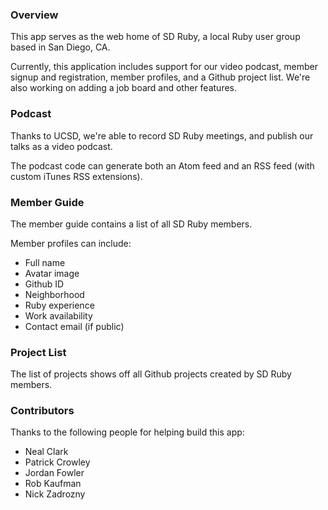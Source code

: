 ### Overview ###

This app serves as the web home of SD Ruby, a local Ruby user group based in San Diego, CA.

Currently, this application includes support for our video podcast, member signup and registration, member profiles, and a Github project list. We're also working on adding a job board and other features.

### Podcast ###

Thanks to UCSD, we're able to record SD Ruby meetings, and publish our talks as a video podcast.

The podcast code can generate both an Atom feed and an RSS feed (with custom iTunes RSS extensions).

### Member Guide ###

The member guide contains a list of all SD Ruby members.

Member profiles can include:

* Full name
* Avatar image
* Github ID
* Neighborhood
* Ruby experience
* Work availability 
* Contact email (if public)

### Project List ###

The list of projects shows off all Github projects created by SD Ruby members.

### Contributors ###

Thanks to the following people for helping build this app:

* Neal Clark
* Patrick Crowley
* Jordan Fowler
* Rob Kaufman
* Nick Zadrozny
